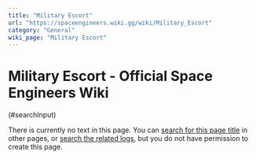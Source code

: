 ```yaml
---
title: "Military Escort"
url: "https://spaceengineers.wiki.gg/wiki/Military_Escort"
category: "General"
wiki_page: "Military Escort"
---
```


# Military Escort - Official Space Engineers Wiki

(#searchInput)

There is currently no text in this page. You can [search for this page title](https://spaceengineers.wiki.gg/wiki/Special:Search/Military_Escort "Special:Search/Military Escort") in other pages, or [search the related logs](https://spaceengineers.wiki.gg/wiki/Special:Log?page=Military_Escort), but you do not have permission to create this page.